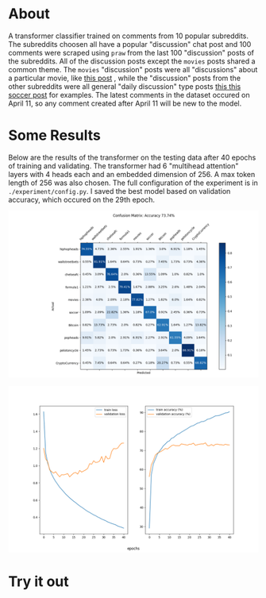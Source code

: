 # About

A transformer classifier trained on comments from 10 popular subreddits. The
subreddits choosen all have a popular "discussion" chat post and 100 comments
were scraped using `praw` from the last 100 "discussion" posts of the
subreddits. All of the discussion posts except the `movies` posts shared a
common theme. The `movies` "discussion" posts were all "discussions" about a
particular movie, like [this
post](https://www.reddit.com/r/movies/comments/1b3jo9s/official_discussion_dune_part_two_spoilers/)
, while the "discussion" posts from the other subreddits were all general
"daily discussion" type posts [this this soccer
post](https://www.reddit.com/r/soccer/comments/1cdcxww/daily_discussion/) for
examples. The latest comments in the dataset occured on April 11, so any
comment created after April 11 will be new to the model.

# Some Results

Below are the results of the transformer on the testing data after 40 epochs of
training and validating. The transformer had 6 "multihead attention" layers
with 4 heads each and an embedded dimension of 256. A max token length of 256
was also chosen. The full configuration of the experiment is in
`./experiment/config.py`. I saved the best model based on
validation accuracy, which occured on the 29th epoch.

![](./experiment/metrics/evaluation_ep0.png) 

![](./experiment/loss_logs/loss_and_accuracy.png) 


# Try it out
